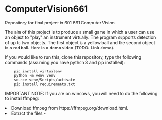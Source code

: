 # ComputerVision661
Repository for final project in 601.661 Computer Vision

The aim of this project is to produce a small game in which a user can use an object to "play" an instrument virtually. The program supports detection of up to two objects.
The first object is a yellow ball and the second object is a red ball. Here is a demo video (TODO: Link demo).

If you would like to run this, clone this repository, type the following commands (assuming you have python 3 and pip installed):
        
        pip install virtualenv
        python -m venv venv
        source venv/Scripts/activate
        pip install requirements.txt
        
IMPORTANT NOTE: If you are on windows, you will need to do the following to install ffmpeg:
<li>Download ffmpeg from https://ffmpeg.org/download.html.</li>
<li>Extract the files
-


